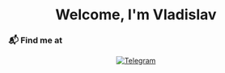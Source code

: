 <div id="header" align="center"> <h1>Welcome, I'm Vladislav </h1> </div>

### 📬 Find me at
<div id="social-media" align="center">
  <a href="https://t.me/la9n0"> <img src="https://img.shields.io/badge/Telegram-orange?style=for-the-badge&logo=telegram&logoColor=black" alt="Telegram"></a>
</div>






<!--
Написать в общем про себя
Ссылка на тг
Написать про изучаемые/изученые языки
Скрины статистики гита
-->
